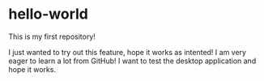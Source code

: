 # hello-world
This is my first repository!

I just wanted to try out this feature, hope it works as intented! I am very eager to learn a lot from GitHub!
I want to test the desktop application and hope it works.